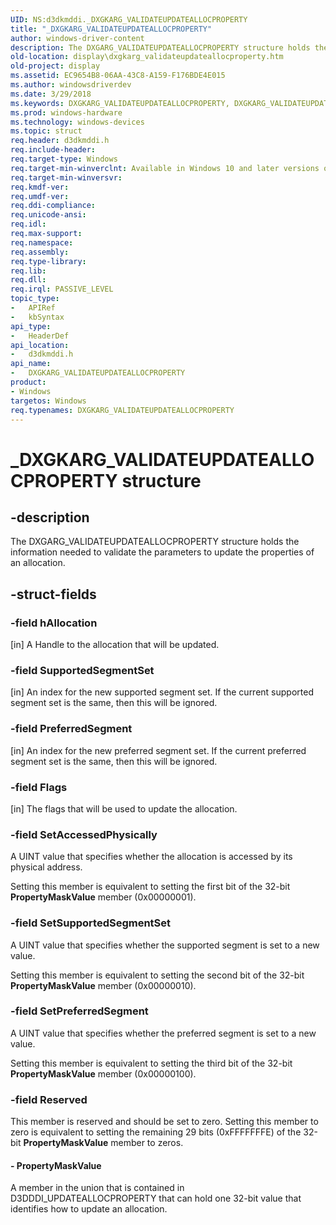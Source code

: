 ```yaml
---
UID: NS:d3dkmddi._DXGKARG_VALIDATEUPDATEALLOCPROPERTY
title: "_DXGKARG_VALIDATEUPDATEALLOCPROPERTY"
author: windows-driver-content
description: The DXGARG_VALIDATEUPDATEALLOCPROPERTY structure holds the information needed to validate the parameters to update the properties of an allocation.
old-location: display\dxgkarg_validateupdateallocproperty.htm
old-project: display
ms.assetid: EC9654B8-06AA-43C8-A159-F176BDE4E015
ms.author: windowsdriverdev
ms.date: 3/29/2018
ms.keywords: DXGKARG_VALIDATEUPDATEALLOCPROPERTY, DXGKARG_VALIDATEUPDATEALLOCPROPERTY structure [Display Devices], _DXGKARG_VALIDATEUPDATEALLOCPROPERTY, d3dkmddi/DXGKARG_VALIDATEUPDATEALLOCPROPERTY, display.dxgkarg_validateupdateallocproperty
ms.prod: windows-hardware
ms.technology: windows-devices
ms.topic: struct
req.header: d3dkmddi.h
req.include-header: 
req.target-type: Windows
req.target-min-winverclnt: Available in Windows 10 and later versions of the Windows operating systems.
req.target-min-winversvr: 
req.kmdf-ver: 
req.umdf-ver: 
req.ddi-compliance: 
req.unicode-ansi: 
req.idl: 
req.max-support: 
req.namespace: 
req.assembly: 
req.type-library: 
req.lib: 
req.dll: 
req.irql: PASSIVE_LEVEL
topic_type:
-	APIRef
-	kbSyntax
api_type:
-	HeaderDef
api_location:
-	d3dkmddi.h
api_name:
-	DXGKARG_VALIDATEUPDATEALLOCPROPERTY
product:
- Windows
targetos: Windows
req.typenames: DXGKARG_VALIDATEUPDATEALLOCPROPERTY
---
```


# _DXGKARG_VALIDATEUPDATEALLOCPROPERTY structure


## -description


The DXGARG_VALIDATEUPDATEALLOCPROPERTY structure holds the information needed to validate the parameters to update the properties of an allocation.


## -struct-fields




### -field hAllocation

[in] A Handle to the allocation that will be updated.


### -field SupportedSegmentSet

[in] An index for the new supported segment set. If the current supported segment set is the same, then this will be ignored.


### -field PreferredSegment

[in] An index for the new preferred segment set. If the current preferred segment set is the same, then this will be ignored.


### -field Flags

[in] The flags that will be used to update the allocation.


### -field SetAccessedPhysically

A UINT value that specifies whether the allocation is accessed by its physical address.

Setting this member is equivalent to setting the first bit of the 32-bit <b>PropertyMaskValue</b> member (0x00000001).


### -field SetSupportedSegmentSet

A UINT value that specifies whether the supported segment is set to a new value.

Setting this member is equivalent to setting the second bit of the 32-bit <b>PropertyMaskValue</b> member (0x00000010).


### -field SetPreferredSegment

A UINT value that specifies whether the preferred segment is set to a new value.

Setting this member is equivalent to setting the third bit of the 32-bit <b>PropertyMaskValue</b> member (0x00000100).


### -field Reserved

This member is reserved and should be set to zero. Setting this member to zero is equivalent to setting the remaining 29 bits (0xFFFFFFFE) of the 32-bit <b>PropertyMaskValue</b> member to zeros.


#### - PropertyMaskValue

A member in the union that is contained in D3DDDI_UPDATEALLOCPROPERTY that can hold one 32-bit value that identifies how to update an allocation.

